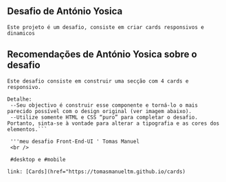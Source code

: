 ## Desafio de António Yosica 
 ```Este projeto é um desafio, consiste em criar cards responsivos e dinamicos```
 
 ## Recomendações de António Yosica sobre o desafio
```D#3 - Secção de quatro cards responsivo
Este desafio consiste em construir uma secção com 4 cards e responsivo.

Detalhe:
 --Seu objectivo é construir esse componente e torná-lo o mais parecido possível com o design original (ver imagem abaixo).
 --Utilize somente HTML e CSS “puro” para completar o desafio. Portanto, sinta-se à vontade para alterar a tipografia e as cores dos elementos.```

 '''meu desafio Front-End-UI ' Tomas Manuel
 <br />

 #desktop e #mobile

link: [Cards](href="https://tomasmanueltm.github.io/cards)
